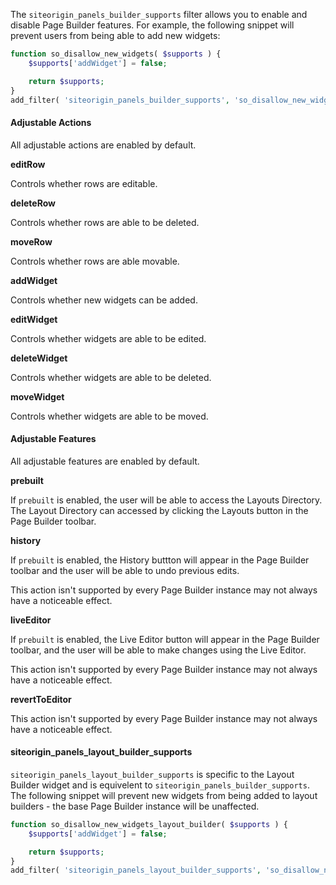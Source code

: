 The `siteorigin_panels_builder_supports` filter allows you to enable and disable Page Builder features. For example, the following snippet will prevent users from being able to add new widgets:

```php
function so_disallow_new_widgets( $supports ) {
	$supports['addWidget'] = false;

	return $supports;
}
add_filter( 'siteorigin_panels_builder_supports', 'so_disallow_new_widgets' );
```

#### Adjustable Actions

All adjustable actions are enabled by default.

**editRow**

Controls whether rows are editable.

**deleteRow**

Controls whether rows are able to be deleted.

**moveRow**

Controls whether rows are able movable.

**addWidget**

Controls whether new widgets can be added.

**editWidget**

Controls whether widgets are able to be edited.

**deleteWidget**

Controls whether widgets are able to be deleted.

**moveWidget**

Controls whether widgets are able to be moved.

#### Adjustable Features

All adjustable features are enabled by default.

**prebuilt**

If `prebuilt` is enabled, the user will be able to access the Layouts Directory. The Layout Directory can accessed by clicking the Layouts button in the Page Builder toolbar.

**history**

If `prebuilt` is enabled, the History buttton will appear in the Page Builder toolbar and the user will be able to undo previous edits.

This action isn't supported by every Page Builder instance may not always have a noticeable effect.

**liveEditor**

If `prebuilt` is enabled, the Live Editor button will appear in the Page Builder toolbar, and the user will be able to make changes using the Live Editor.

This action isn't supported by every Page Builder instance may not always have a noticeable effect.

**revertToEditor**

This action isn't supported by every Page Builder instance may not always have a noticeable effect.

#### siteorigin_panels_layout_builder_supports

`siteorigin_panels_layout_builder_supports` is specific to the Layout Builder widget and is equivelent to `siteorigin_panels_builder_supports`. The following snippet will prevent new widgets from being added to layout builders - the base Page Builder instance will be unaffected.

```php
function so_disallow_new_widgets_layout_builder( $supports ) {
	$supports['addWidget'] = false;

	return $supports;
}
add_filter( 'siteorigin_panels_layout_builder_supports', 'so_disallow_new_widgets_layout_builder' );
```
